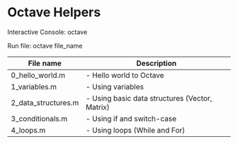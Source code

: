 # Octave Helpers

Interactive Console:
octave


Run file:
octave file_name

| File name        		| Description 												   |
| --------------------- |------------------------------------------------------------- |
| 0_hello_world.m 		| - Hello world to Octave |
| 1_variables.m 		| - Using variables |
| 2_data_structures.m	| - Using basic data structures (Vector, Matrix) |
| 3_conditionals.m		| - Using if and switch-case |
| 4_loops.m				| - Using loops (While and For) |